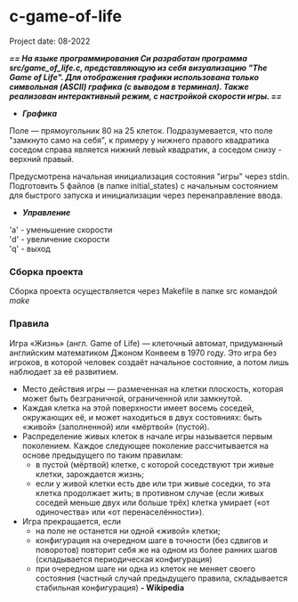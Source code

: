 # c-game-of-life

Project date: 08-2022

***== На языке программирования Си разработан программа src/game_of_life.c, представляющую из себя визуализацию "The Game of Life". Для отображения графики использована только символьная (ASCII) графика (с выводом в терминал). Также реализован интерактивный режим, c настройкой скорости игры. ==***

* ***Графика*** 

Поле — прямоугольник 80 на 25 клеток.
Подразумевается, что поле "замкнуто само на себя", к примеру у нижнего правого квадратика соседом справа является нижний левый квадратик, а соседом снизу - верхний правый.

Предусмотрена начальная инициализация состояния "игры" через stdin. Подготовить 5 файлов (в папке initial_states) с начальным состоянием для быстрого запуска и инициализации через перенаправление ввода.

* ***Управление***

'a' - уменьшение скорости  
'd' - увеличение скорости  
'q' - выход  

### Сборка проекта

Сборка проекта осуществляется через Makefile в папке src командой *make*

### Правила

Игра «Жизнь» (англ. Game of Life) — клеточный автомат, придуманный английским математиком Джоном Конвеем в 1970 году.
Это игра без игроков, в которой человек создаёт начальное состояние, а потом лишь наблюдает за её развитием.

- Место действия игры — размеченная на клетки плоскость, которая может быть безграничной, ограниченной или замкнутой.
- Каждая клетка на этой поверхности имеет восемь соседей, окружающих её, и может находиться в двух состояниях: быть «живой» (заполненной) или «мёртвой» (пустой).
- Распределение живых клеток в начале игры называется первым поколением. Каждое следующее поколение рассчитывается на основе предыдущего по таким правилам:
    * в пустой (мёртвой) клетке, с которой соседствуют три живые клетки, зарождается жизнь;
    * если у живой клетки есть две или три живые соседки, то эта клетка продолжает жить; в противном случае (если живых соседей меньше двух или больше трёх) клетка умирает («от одиночества» или «от перенаселённости»).
- Игра прекращается, если
    * на поле не останется ни одной «живой» клетки;
    * конфигурация на очередном шаге в точности (без сдвигов и поворотов) повторит себя же на одном из более ранних шагов (складывается периодическая конфигурация)
    * при очередном шаге ни одна из клеток не меняет своего состояния (частный случай предыдущего правила, складывается стабильная конфигурация)
**- Wikipedia**



